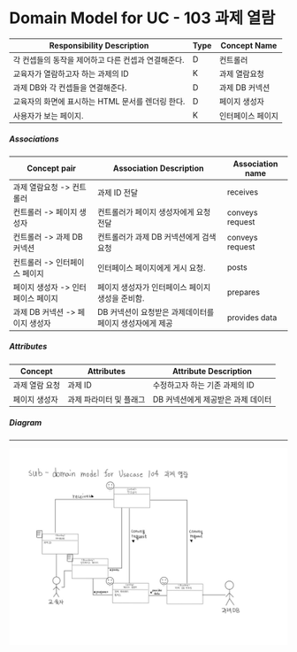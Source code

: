 # Domain Model for UC - 103 과제 열람

| Responsibility Description                          | Type | Concept Name      |
| --------------------------------------------------- | ---- | ----------------- |
| 각 컨셉들의 동작을 제어하고 다른 컨셉과 연결해준다. | D    | 컨트롤러          |
| 교육자가 열람하고자 하는 과제의 ID                  | K    | 과제 열람요청     |
| 과제 DB와 각 컨셉들을 연결해준다.                   | D    | 과제 DB 커넥션    |
| 교육자의 화면에 표시하는 HTML 문서를 렌더링 한다.   | D    | 페이지 생성자     |
| 사용자가 보는 페이지.                               | K    | 인터페이스 페이지 |

##### Associations

| Concept pair                       | Association Description                                  | Association name |
| ---------------------------------- | -------------------------------------------------------- | ---------------- |
| 과제 열람요청 -> 컨트롤러          | 과제 ID 전달                                             | receives         |
| 컨트롤러 -> 페이지 생성자          | 컨트롤러가 페이지 생성자에게 요청 전달                   | conveys request  |
| 컨트롤러 -> 과제 DB 커넥션         | 컨트롤러가 과제 DB 커넥션에게 검색 요청                  | conveys request  |
| 컨트롤러 -> 인터페이스 페이지      | 인터페이스 페이지에게 게시 요청.                         | posts            |
| 페이지 생성자 -> 인터페이스 페이지 | 페이지 생성자가 인터페이스 페이지 생성을 준비함.         | prepares         |
| 과제 DB 커넥션 -> 페이지 생성자    | DB 커넥션이 요청받은 과제데이터를 페이지 생성자에게 제공 | provides data    |

##### Attributes

| Concept        | Attributes              | Attribute Description              |
| -------------- | ----------------------- | ---------------------------------- |
| 과제 열람 요청 | 과제 ID                 | 수정하고자 하는 기존 과제의 ID     |
| 페이지 생성자  | 과제 파라미터 및 플래그 | DB 커넥션에게 제공받은 과제 데이터 |

##### Diagram
-------
![DM104](img/DM104.jpg)